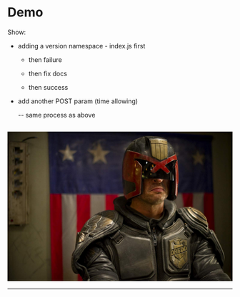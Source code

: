 ##

<h1>Demo</h1>

<div class="notes">
Show:

- adding a version namespace - index.js first

  - then failure

  - then fix docs

  - then success

- add another POST param (time allowing)

  -- same process as above

</div>

##

![](./assets/dredd-smiling.jpg)

---
